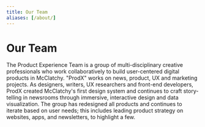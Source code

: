 ```yaml
---
title: Our Team
aliases: [/about/]
---
```


# Our Team

The Product Experience Team is a group of multi-disciplinary creative professionals who work collaboratively to build user-centered digital products in McClatchy. "ProdX" works on news, product, UX and marketing projects. As designers, writers, UX researchers and front-end developers, ProdX created McClatchy's first design system and continues to craft story-telling in newsrooms through immersive, interactive design and data visualization. The group has redesigned all products and continues to iterate based on user needs; this includes leading product strategy on websites, apps, and newsletters, to highlight a few.
